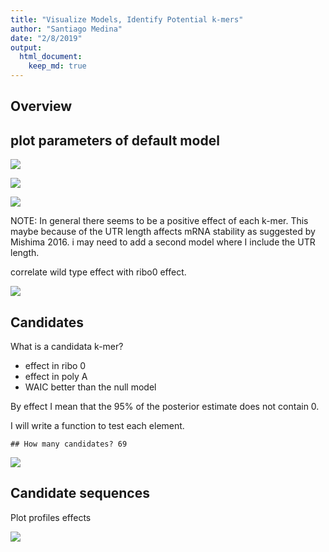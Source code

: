 ```yaml
---
title: "Visualize Models, Identify Potential k-mers"
author: "Santiago Medina"
date: "2/8/2019"
output: 
  html_document:
    keep_md: true
---
```






## Overview






## plot parameters of default model

![](./figures/02_default_model-1.png)<!-- -->


![](./figures/02_eda-1.png)<!-- -->



![](./figures/02_mdlsummary1-1.png)<!-- -->

NOTE: In general there seems to be a positive effect of each k-mer. This maybe because of the UTR length affects mRNA stability as suggested by Mishima 2016. i may need to add a second model where I include the UTR length.


correlate wild type effect with ribo0 effect.

![](./figures/02_corre_wt_polya-1.png)<!-- -->


## Candidates

What is a candidata k-mer?

+ effect in ribo 0
+ effect in poly A
+ WAIC better than the null model

By effect I mean that the 95% of the posterior estimate does not contain 0.

I will write a function to test each element.


```
## How many candidates? 69
```

![](./figures/02_showcandidates-1.png)<!-- -->

## Candidate sequences

Plot profiles effects

![](./figures/02_candidates_heatmpa-1.png)<!-- -->

